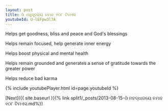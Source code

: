 ```yaml
---
layout: post
title: ଓଁ ମଧୁସୂଦନାୟ ନମାହ ୧୦୮ ଟିମଏସ
youtubeId: U-lEFpw3l7A
---
```

 
 
Helps get goodness, bliss and peace and God's blessings
 
Helps remain focused, help generate inner energy 
 
Helps boost physical and mental health 
 
Helps remain grounded and generates a sense of gratitude towards the greater power 
 
Helps reduce bad karma
 
 
 
 


{% include youtubePlayer.html id=page.youtubeId %}
 
[Next]({{ site.baseurl }}{% link  split1/_posts/2013-08-15-ଓଁ ମହଦ୍ଧାରୟେ ନମାହ ୧୦୮ ଟିମଏସ.md%})
 
